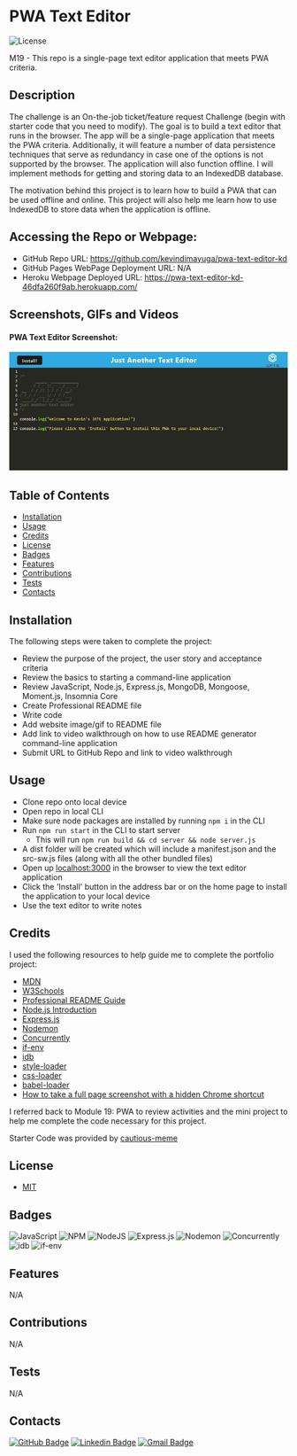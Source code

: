 # PWA Text Editor

![License](https://img.shields.io/badge/license-MIT-blue)

M19 - This repo is a single-page text editor application that meets PWA criteria.

## Description

The challenge is an On-the-job ticket/feature request Challenge (begin with starter code that you need to modify). The goal is to build a text editor that runs in the browser. The app will be a single-page application that meets the PWA criteria. Additionally, it will feature a number of data persistence techniques that serve as redundancy in case one of the options is not supported by the browser. The application will also function offline. I will implement methods for getting and storing data to an IndexedDB database.

The motivation behind this project is to learn how to build a PWA that can be used offline and online. This project will also help me learn how to use IndexedDB to store data when the application is offline.

## Accessing the Repo or Webpage:

- GitHub Repo URL: https://github.com/kevindimayuga/pwa-text-editor-kd
- GitHub Pages WebPage Deployment URL: N/A
- Heroku Webpage Deployed URL: https://pwa-text-editor-kd-46dfa260f9ab.herokuapp.com/

## Screenshots, GIFs and Videos

#### PWA Text Editor Screenshot:
![PWA Text Editor Screenshot](./client/src/images/pwa-text-editor-kd-screenshot.png)

## Table of Contents

- [Installation](#installation)
- [Usage](#usage)
- [Credits](#credits)
- [License](#license)
- [Badges](#badges)
- [Features](#features)
- [Contributions](#contributions)
- [Tests](#tests)
- [Contacts](#Contacts)

## Installation

The following steps were taken to complete the project:
- Review the purpose of the project, the user story and acceptance criteria
- Review the basics to starting a command-line application
- Review JavaScript, Node.js, Express.js, MongoDB, Mongoose, Moment.js, Insomnia Core
- Create Professional README file
- Write code
- Add website image/gif to README file
- Add link to video walkthrough on how to use README generator command-line application
- Submit URL to GitHub Repo and link to video walkthrough

## Usage

- Clone repo onto local device
- Open repo in local CLI
- Make sure node packages are installed by running `npm i` in the CLI
- Run `npm run start` in the CLI to start server
    - This will run `npm run build && cd server && node server.js`
- A dist folder will be created which will include a manifest.json and the src-sw.js files (along with all the other bundled files)
- Open up [localhost:3000](localhost:3000) in the browser to view the text editor application
- Click the 'Install' button in the address bar or on the home page to install the application to your local device
- Use the text editor to write notes

## Credits

I used the following resources to help guide me to complete the portfolio project:

- [MDN](https://developer.mozilla.org/en-US/)
- [W3Schools](https://www.w3schools.com/)
- [Professional README Guide](https://coding-boot-camp.github.io/full-stack/github/professional-readme-guide)
- [Node.js Introduction](https://www.w3schools.com/nodejs/nodejs_intro.asp)
- [Express.js](https://www.npmjs.com/package/express)
- [Nodemon](https://www.npmjs.com/package/nodemon)
- [Concurrently](https://www.npmjs.com/package/concurrently)
- [if-env](https://www.npmjs.com/package/if-env)
- [idb](https://www.npmjs.com/package/idb)
- [style-loader](https://www.npmjs.com/package/style-loader)
- [css-loader](https://www.npmjs.com/package/css-loader)
- [babel-loader](https://www.npmjs.com/package/babel-loader)
- [How to take a full page screenshot with a hidden Chrome shortcut](https://zapier.com/blog/full-page-screenshots-in-chrome/)


I referred back to Module 19: PWA to review activities and the mini project to help me complete the code necessary for this project.

Starter Code was provided by [cautious-meme](https://github.com/coding-boot-camp/cautious-meme/tree/main)

## License

- [MIT](https://opensource.org/license/mit/)

## Badges

![JavaScript](https://img.shields.io/badge/javascript-%23323330.svg?style=for-the-badge&logo=javascript&logoColor=%23F7DF1E)
![NPM](https://img.shields.io/badge/NPM-%23000000.svg?style=for-the-badge&logo=npm&logoColor=white)
![NodeJS](https://img.shields.io/badge/node.js-6DA55F?style=for-the-badge&logo=node.js&logoColor=white)
![Express.js](https://img.shields.io/badge/express.js-%23404d59.svg?style=for-the-badge&logo=express&logoColor=%2361DAFB)
![Nodemon](https://img.shields.io/badge/NODEMON-%23323330.svg?style=for-the-badge&logo=nodemon&logoColor=%BBDEAD)
![Concurrently](https://img.shields.io/badge/CONCURRENTLY-%23323330.svg?style=for-the-badge&logo=concurrently&logoColor=%BBDEAD)
![idb](https://img.shields.io/badge/IDB-%23323330.svg?style=for-the-badge&logo=idb&logoColor=%BBDEAD)
![if-env](https://img.shields.io/badge/IFENV-%23323330.svg?style=for-the-badge&logo=if-env&logoColor=%BBDEAD)

## Features

N/A

## Contributions

N/A

## Tests

N/A

## Contacts

[![GitHub Badge](https://img.shields.io/badge/GitHub-181717?style=for-the-badge&logo=github&logoColor=white)](https://github.com/kevindimayuga)
[![Linkedin Badge](https://img.shields.io/badge/-LinkedIn-0e76a8?style=for-the-badge&logo=Linkedin&logoColor=white)](https://www.linkedin.com/in/kevindimayuga/)
[![Gmail Badge](https://img.shields.io/badge/Gmail-D14836?style=for-the-badge&logo=gmail&logoColor=white)](mailto:k.dimayuga22@gmail.com)